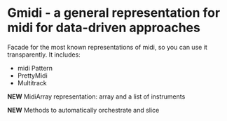 
# Gmidi - a general representation for midi for data-driven approaches

Facade for the most known representations of midi, so you can use it transparently. It includes:
* midi Pattern
* PrettyMidi
* Multitrack

**NEW** MidiArray representation: array and a list of instruments

**NEW** Methods to automatically orchestrate and slice

